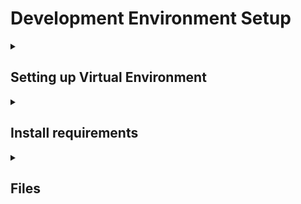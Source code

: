 # Development Environment Setup

<details><summary><h2>Setting up Virtual Environment</h2></summary>

* ### Option 1: VSC builtin
    * Create a VSC virtual environment with Ctrl + Shift + P -> Python: Create Environment
    * Select Python 3.11.9
* ### Option 2: Run the following commands
    * Create the virtual environment: ```python -m venv .venv```
    * Activate the virtual environment
        * On Windows: ```.\.venv\Scripts\activate```
        * On Mac: ```source .venv/bin/activate```
</details>

<details>
<summary><h2>Install requirements</h2></summary>

* #### Install requirements via requirements.txt
    * ```pip install -r requirements.txt```
    * NOTE: You may need to manually install some libraries that cause errors during installation.
* #### Setting up OpenAI API Token
    * Make an account on https://platform.openai.com
    * Obtain your API key, and register it on your system using the following command
    * ```export OPENAI_API_KEY="your_api_key_here"```
</details>

<details>
<summary><h2>Files</h2></summary>

* #### File structure
    * Regarding audio classification
        * data - contains AudioSet dataset files (including ontology)
        * models - checkpoint models are saved here
        * plots - training and testing plots are saved here
        * sounds_balanced_train_segments - contains all balanced dataset .flac audio files
        * sounds_eval_segments - contains all evaluation dataset .flac audio files

        * dataset.ipynb - dataset exploration helper
        * test.py - contains model testing code
        * train.py - contains model training code
    * Regarding audio/video descriptive AI
        * output - preprocessed frames from input video are saved here
        * videos - place the input.mp4 here, will also contain output.mp4 consisting of preprocessed frames

        * preprocess.ipynb - loads a model (either PANNs or a custom one) and places the timestamp & framewise audio classification on each frame
        * ai.ipynb - loads the preprocessed frames, and uses OpenAI API to create a audio-video content aware description
</details>